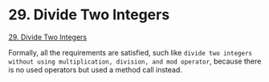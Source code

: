 # 29. Divide Two Integers

[29. Divide Two Integers](https://leetcode.com/problems/divide-two-integers/description/)

Formally, all the requirements are satisfied, such like `divide two integers without using multiplication, division, and mod operator`, because there is no used operators but used a method call instead.